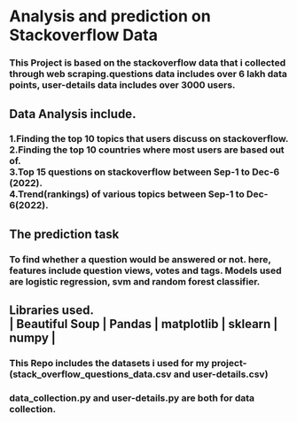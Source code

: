 # Analysis and prediction on Stackoverflow Data <br>
### This Project is based on the stackoverflow data that i collected through web scraping.questions data includes over 6 lakh data points, user-details data includes over 3000 users.
## Data Analysis include.
### 1.Finding the top 10 topics that users discuss on stackoverflow.<br>2.Finding the top 10 countries where most users are based out of.<br>3.Top 15 questions on stackoverflow between Sep-1 to Dec-6 (2022).<br>4.Trend(rankings) of various topics between Sep-1 to Dec-6(2022).<br>
## The prediction task
### To find whether a question would be answered or not. here, features include question views, votes and tags. Models used are logistic regression, svm and random forest classifier.
## Libraries used.<br> | Beautiful Soup | Pandas | matplotlib | sklearn | numpy |<br>
### This Repo includes the datasets i used for my project-(stack_overflow_questions_data.csv  and  user-details.csv) 
### data_collection.py and user-details.py are both for data collection.
